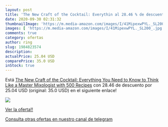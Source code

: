 ```yaml
---
layout: post
title: 'The New Craft of the Cocktail: Everythin al 28.46 % de descuento'
date: 2020-09-30 02:31:32
thumbnailImage: 'https://m.media-amazon.com/images/I/41MipexwPYL._SL200_.jpg'
images: [ 'https://m.media-amazon.com/images/I/41MipexwPYL._SL200_.jpg' ]
comments: true
category: ofertas
author: ring
slug: 1984823574
description:
actualPrice: 25.04 USD
comparePrice: 35.0 USD
inStock: true
---
```


Está [The New Craft of the Cocktail: Everything You Need to Know to Think Like a Master Mixologist  with 500 Recipes](https://www.amazon.com/dp/1984823574/?tag=redken08-20) con 28.46 de descuento por 25.04 USD (original: 35.0 USD) en el siguiente enlace!

[![](https://m.media-amazon.com/images/I/41MipexwPYL._SL200_.jpg)](https://www.amazon.com/dp/1984823574/?tag=redken08-20)

[Ver la oferta!!](https://www.amazon.com/dp/1984823574/?tag=redken08-20)

[Consulta otras ofertas en nuestro canal de telegram](https://t.me/s/ofertas25)
